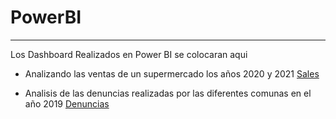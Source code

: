 # PowerBI
---
Los Dashboard Realizados en Power BI se colocaran aqui

* Analizando las ventas de un supermercado los años 2020 y 2021
[Sales](https://app.powerbi.com/view?r=eyJrIjoiNTZkOWJlODYtOTVkNC00ODU2LWEwYjItNTNhNDE3ZGJhODVhIiwidCI6IjY1MTgxYWE4LTI5NTgtNDE2ZC05MWEwLTEwODAzMzE4NWUxZiIsImMiOjR9)

* Analisis de las denuncias realizadas por las diferentes comunas en el año 2019
[Denuncias](https://app.powerbi.com/view?r=eyJrIjoiMTljMzM0YWMtODAyYy00ZDgzLWFlYmEtZmVhOGE4YTg2NTAzIiwidCI6IjY1MTgxYWE4LTI5NTgtNDE2ZC05MWEwLTEwODAzMzE4NWUxZiIsImMiOjR9&pageName=ReportSection)
